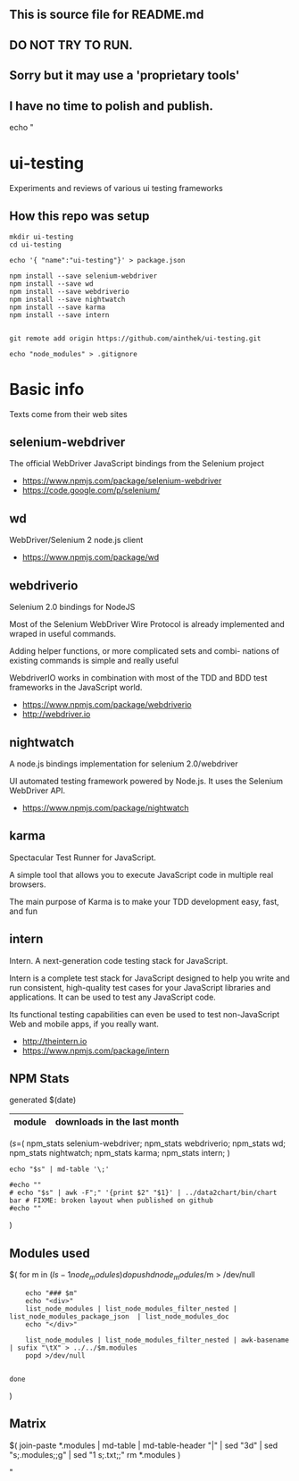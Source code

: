 ## This is source file for README.md
## DO NOT TRY TO RUN.
## Sorry but it may use a 'proprietary tools'
## I have no time to polish and publish.

echo "


# ui-testing

Experiments and reviews of various ui testing frameworks

## How this repo was setup
  
	mkdir ui-testing
	cd ui-testing

	echo '{ "name":"ui-testing"}' > package.json

	npm install --save selenium-webdriver
	npm install --save wd
	npm install --save webdriverio
	npm install --save nightwatch
	npm install --save karma
	npm install --save intern


	git remote add origin https://github.com/ainthek/ui-testing.git

	echo "node_modules" > .gitignore

# Basic info

Texts come from their web sites 

## selenium-webdriver
The official WebDriver JavaScript bindings from the Selenium project

- <https://www.npmjs.com/package/selenium-webdriver>
- <https://code.google.com/p/selenium/>


## wd
WebDriver/Selenium 2 node.js client

- <https://www.npmjs.com/package/wd>

## webdriverio
Selenium 2.0 bindings for NodeJS

Most of the Selenium WebDriver Wire Protocol is already implemented and wraped in useful commands.

Adding helper functions, or more complicated sets and combi-
nations of existing commands is simple and really useful

WebdriverIO works in combination with most of the TDD and BDD test frameworks in the JavaScript world.


- <https://www.npmjs.com/package/webdriverio>
- <http://webdriver.io>

## nightwatch
A node.js bindings implementation for selenium 2.0/webdriver

UI automated testing framework powered by Node.js. It uses the Selenium WebDriver API.

- <https://www.npmjs.com/package/nightwatch>

## karma
Spectacular Test Runner for JavaScript.

A simple tool that allows you to execute JavaScript code in multiple real browsers.

The main purpose of Karma is to make your TDD development easy, fast, and fun


## intern

Intern. A next-generation code testing stack for JavaScript.

Intern is a complete test stack for JavaScript designed to help you write and run consistent, 
high-quality test cases for your JavaScript libraries and applications.
It can be used to test any JavaScript code. 

Its functional testing capabilities can even be used to test non-JavaScript Web and mobile apps, if you really want.

- <http://theintern.io>
- <https://www.npmjs.com/package/intern>



## NPM Stats

generated $(date)

|module| downloads in the last month | 
|------|-----------------------------|
$(
	s=$(
	npm_stats selenium-webdriver;
	npm_stats webdriverio;
	npm_stats wd;
	npm_stats nightwatch;
	npm_stats karma;
	npm_stats intern;
	)

	echo "$s" | md-table '\;'

	#echo ""
	# echo "$s" | awk -F";" '{print $2" "$1}' | ../data2chart/bin/chart bar # FIXME: broken layout when published on github
	#echo ""
)

## Modules used

$(
	for m in $(ls -1 node_modules)
	do
		pushd node_modules/$m > /dev/null 

		echo "### $m"
		echo "<div>"
		list_node_modules | list_node_modules_filter_nested | list_node_modules_package_json  | list_node_modules_doc
		echo "</div>"
		
		list_node_modules | list_node_modules_filter_nested | awk-basename | sufix "\tX" > ../../$m.modules
		popd >/dev/null


	done
)

## Matrix

$(
	join-paste *.modules | md-table | md-table-header "|" | sed "3d" | sed "s;\.modules;;g" | sed "1 s;\.txt;;"
	rm *.modules
)

"